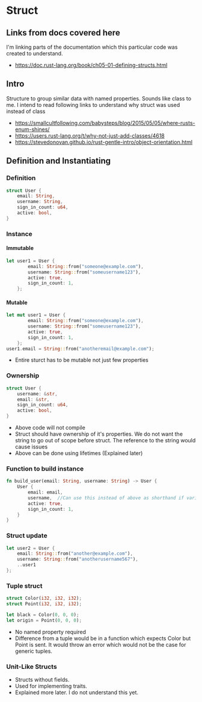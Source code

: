 # Struct

## Links from docs covered here

I'm linking parts of the documentation which this particular code was created to understand.

- <https://doc.rust-lang.org/book/ch05-01-defining-structs.html>

## Intro

Structure to group similar data with named properties. Sounds like class to me.
I intend to read following links to understand why struct was used instead of class

- <https://smallcultfollowing.com/babysteps/blog/2015/05/05/where-rusts-enum-shines/>
- <https://users.rust-lang.org/t/why-not-just-add-classes/4618>
- <https://stevedonovan.github.io/rust-gentle-intro/object-orientation.html>

## Definition and Instantiating

### Definition

```rust
struct User {
    email: String,
    username: String,
    sign_in_count: u64,
    active: bool,
}
```

### Instance

#### Immutable

```rust
let user1 = User {
        email: String::from("someone@example.com"),
        username: String::from("someusername123"),
        active: true,
        sign_in_count: 1,
    };
```

#### Mutable

```rust
let mut user1 = User {
        email: String::from("someone@example.com"),
        username: String::from("someusername123"),
        active: true,
        sign_in_count: 1,
    };
user1.email = String::from("anotheremail@example.com");
```

- Entire sturct has to be mutable not just few properties

### Ownership

```rust
struct User {
    username: &str,
    email: &str,
    sign_in_count: u64,
    active: bool,
}
```

- Above code will not compile
- Struct should have ownership of it's properties. We do not want the string to go out of scope before struct. The reference to the string would cause issues
- Above can be done using lifetimes (Explained later)

### Function to build instance

```rust
fn build_user(email: String, username: String) -> User {
    User {
        email: email,
        username,  //Can use this instead of above as shorthand if variable name is same as property name
        active: true,
        sign_in_count: 1,
    }
}

```

### Struct update

```rust
let user2 = User {
    email: String::from("another@example.com"),
    username: String::from("anotherusername567"),
    ..user1
};
```

### Tuple struct

```rust
struct Color(i32, i32, i32);
struct Point(i32, i32, i32);

let black = Color(0, 0, 0);
let origin = Point(0, 0, 0);
```

- No named property required
- Difference from a tuple would be in a function which expects Color but Point is sent. It would throw an error which would not be the case for generic tuples.

### Unit-Like Structs

- Structs without fields.
- Used for implementing traits.
- Explained more later. I do not understand this yet.
